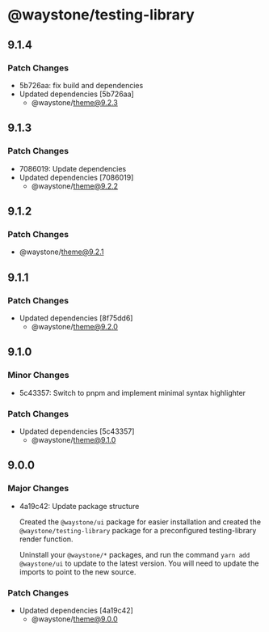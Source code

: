# @waystone/testing-library

## 9.1.4

### Patch Changes

- 5b726aa: fix build and dependencies
- Updated dependencies [5b726aa]
  - @waystone/theme@9.2.3

## 9.1.3

### Patch Changes

- 7086019: Update dependencies
- Updated dependencies [7086019]
  - @waystone/theme@9.2.2

## 9.1.2

### Patch Changes

- @waystone/theme@9.2.1

## 9.1.1

### Patch Changes

- Updated dependencies [8f75dd6]
  - @waystone/theme@9.2.0

## 9.1.0

### Minor Changes

- 5c43357: Switch to pnpm and implement minimal syntax highlighter

### Patch Changes

- Updated dependencies [5c43357]
  - @waystone/theme@9.1.0

## 9.0.0

### Major Changes

- 4a19c42: Update package structure

  Created the `@waystone/ui` package for easier installation and created the `@waystone/testing-library`
  package for a preconfigured testing-library render function.

  Uninstall your `@waystone/*` packages, and run the command `yarn add @waystone/ui`
  to update to the latest version. You will need to update the imports to point
  to the new source.

### Patch Changes

- Updated dependencies [4a19c42]
  - @waystone/theme@9.0.0
